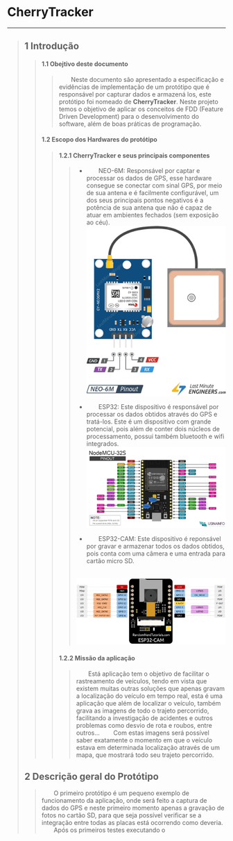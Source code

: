 # CherryTracker

---

> ## 1 Introdução
>
> > #### 1.1 Obejtivo deste documento
> >
> > > &nbsp;&nbsp;&nbsp;&nbsp;&nbsp;&nbsp; Neste documento são apresentado a especificação e evidências de implementação de um protótipo que é responsável por capturar dados e armazená los, este protótipo foi nomeado de **CherryTracker**. Neste projeto temos o objetivo de aplicar os conceitos de FDD (Feature Driven Development) para o desenvolvimento do software, além de boas práticas de programação.
> >
> > #### 1.2 Escopo dos Hardwares do protótipo
> >
> > > #### 1.2.1 CherryTracker e seus principais componentes
> > >
> > > > - &nbsp;&nbsp;&nbsp;&nbsp;&nbsp;&nbsp; NEO-6M: Responsável por captar e processar os dados de GPS, esse hardware consegue se conectar com sinal GPS, por meio de sua antena e é facilmente configurável, um dos seus principais pontos negativos é a potência de sua antena que não é capaz de atuar em ambientes fechados (sem exposição ao céu).
> > > >   &nbsp;&nbsp;&nbsp;&nbsp;&nbsp;&nbsp; &nbsp;&nbsp;&nbsp;&nbsp;&nbsp;&nbsp; &nbsp;&nbsp;&nbsp;&nbsp;&nbsp;&nbsp;![NEO-6M](imgs/neo6m.png)
> > > >
> > > > - &nbsp;&nbsp;&nbsp;&nbsp;&nbsp;&nbsp; ESP32: Este dispositivo é responsável por processar os dados obtidos através do GPS e tratá-los. Este é um dispositivo com grande potencial, pois além de conter dois núcleos de processamento, possui também bluetooth e wifi integrados.
> > > >   &nbsp;&nbsp;&nbsp;&nbsp;&nbsp;&nbsp; &nbsp;&nbsp;&nbsp;&nbsp;&nbsp;&nbsp; &nbsp;&nbsp;&nbsp;&nbsp;&nbsp;&nbsp;![ESP32](imgs/esp32.jpg)
> > > >
> > > > - &nbsp;&nbsp;&nbsp;&nbsp;&nbsp;&nbsp; ESP32-CAM: Este dispositivo é reponsável por gravar e armazenar todos os dados obtidos, pois conta com uma câmera e uma entrada para cartão micro SD.
> > > >
> > > > &nbsp;&nbsp;&nbsp;&nbsp;&nbsp;&nbsp; &nbsp;&nbsp;&nbsp;&nbsp;&nbsp;&nbsp; &nbsp;&nbsp;&nbsp;&nbsp;&nbsp;&nbsp;![ESP32](imgs/ESP32-CAM.png)
> > >
> > > #### 1.2.2 Missão da aplicação
> > >
> > > > &nbsp;&nbsp;&nbsp;&nbsp;&nbsp;&nbsp; Está aplicação tem o objetivo de facilitar o rastreamento de veículos, tendo em vista que existem muitas outras soluções que apenas gravam a localização do veículo em tempo real, esta é uma aplicação que além de localizar o veículo, também grava as imagens de todo o trajeto percorrido, facilitando a investigação de acidentes e outros problemas como desvio de rota e roubos, entre outros...
> > > > &nbsp;&nbsp;&nbsp;&nbsp;&nbsp;&nbsp; Com estas imagens será possível saber exatamente o momento em que o veículo estava em determinada localização através de um mapa, que mostrará todo seu trajeto percorrido.
>
> ## 2 Descrição geral do Protótipo
>
> > &nbsp;&nbsp;&nbsp;&nbsp;&nbsp;&nbsp; O primeiro protótipo é um pequeno exemplo de funcionamento da aplicação, onde será feito a captura de dados do GPS e neste primeiro momento apenas a gravação de fotos no cartão SD, para que seja possível verificar se a integração entre todas as placas está ocorrendo como deveria.
> > &nbsp;&nbsp;&nbsp;&nbsp;&nbsp;&nbsp; Após os primeiros testes executando o

